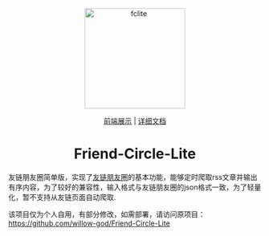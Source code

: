 <div align="center">
  <img src="./static/favicon.ico" width="200" alt="fclite">

  [前端展示](https://fc.waistu.com/) | [详细文档](https://blog.liushen.fun/posts/4dc716ec/)

  # Friend-Circle-Lite

</div>

友链朋友圈简单版，实现了[友链朋友圈](https://github.com/Rock-Candy-Tea/hexo-circle-of-friends)的基本功能，能够定时爬取rss文章并输出有序内容，为了较好的兼容性，输入格式与友链朋友圈的json格式一致，为了轻量化，暂不支持从友链页面自动爬取.


该项目仅为个人自用，有部分修改，如需部署，请访问原项目：https://github.com/willow-god/Friend-Circle-Lite